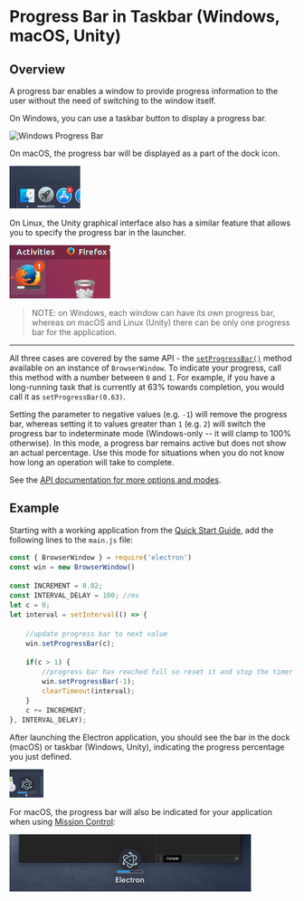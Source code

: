 # Progress Bar in Taskbar (Windows, macOS, Unity)

## Overview

A progress bar enables a window to provide progress information to the user
without the need of switching to the window itself.

On Windows, you can use a taskbar button to display a progress bar.

![Windows Progress Bar][windows-progress-bar]

On macOS, the progress bar will be displayed as a part of the dock icon.

![macOS Progress Bar][macos-progress-bar]

On Linux, the Unity graphical interface also has a similar feature that allows
you to specify the progress bar in the launcher.

![Linux Progress Bar][linux-progress-bar]

> NOTE: on Windows, each window can have its own progress bar, whereas on macOS
and Linux (Unity) there can be only one progress bar for the application.

----

All three cases are covered by the same API - the
[`setProgressBar()`][setprogressbar] method available on an instance of
`BrowserWindow`. To indicate your progress, call this method with a number
between `0` and `1`. For example, if you have a long-running task that is
currently at 63% towards completion, you would call it as
`setProgressBar(0.63)`.

Setting the parameter to negative values (e.g. `-1`) will remove the progress
bar, whereas setting it to values greater than `1` (e.g. `2`) will switch the
progress bar to indeterminate mode (Windows-only -- it will clamp to 100%
otherwise). In this mode, a progress bar remains active but does not show an
actual percentage. Use this mode for situations when you do not know how long
an operation will take to complete.

See the [API documentation for more options and modes][setprogressbar].

## Example

Starting with a working application from the
[Quick Start Guide](quick-start.md), add the following lines to the
`main.js` file:

```javascript fiddle='docs/fiddles/features/progress-bar'
const { BrowserWindow } = require('electron')
const win = new BrowserWindow()

const INCREMENT = 0.02;
const INTERVAL_DELAY = 100; //ms
let c = 0;
let interval = setInterval(() => {

    //update progress bar to next value
    win.setProgressBar(c);

    if(c > 1) {
        //progress bar has reached full so reset it and stop the timer
        win.setProgressBar(-1);
        clearTimeout(interval);
    }
    c += INCREMENT;
}, INTERVAL_DELAY);

```

After launching the Electron application, you should see the bar in
the dock (macOS) or taskbar (Windows, Unity), indicating the progress
percentage you just defined.

![macOS dock progress bar](../images/dock-progress-bar.png)

For macOS, the progress bar will also be indicated for your application
when using [Mission Control](https://support.apple.com/en-us/HT204100):

![Mission Control Progress Bar](../images/mission-control-progress-bar.png)

[windows-progress-bar]: https://cloud.githubusercontent.com/assets/639601/5081682/16691fda-6f0e-11e4-9676-49b6418f1264.png
[macos-progress-bar]: ../images/macos-progress-bar.png
[linux-progress-bar]: ../images/linux-progress-bar.png
[setprogressbar]: ../api/browser-window.md#winsetprogressbarprogress-options
